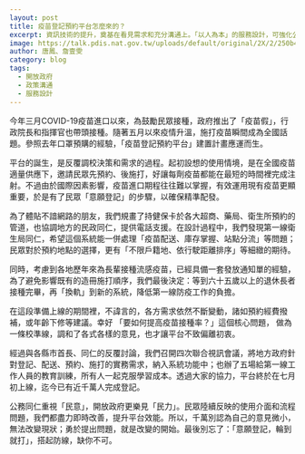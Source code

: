 ```yaml
---
layout: post
title: 疫苗登記預約平台怎麼來的？
excerpt: 資訊技術的提升，奠基在看見需求和充分溝通上。「以人為本」的服務設計，可強化公共服務的效能，提高社會韌性。
image: https://talk.pdis.nat.gov.tw/uploads/default/original/2X/2/250b4cc3ad817d18a9648dd308cb72ac956cb4f7.png
author: 唐鳳、詹壹雯
category: blog
tags: 
  - 開放政府
  - 政策溝通
  - 服務設計
---
```


今年三月COVID-19疫苗進口以來，為鼓勵民眾接種，政府推出了「疫苗假」，行政院長和指揮官也帶頭接種。隨著五月以來疫情升溫，施打疫苗瞬間成為全國話題。參照去年口罩預購的經驗，「疫苗登記預約平台」建置計畫應運而生。

平台的誕生，是反覆調校決策和需求的過程。起初設想的使用情境，是在全國疫苗適量供應下，邀請民眾先預約、後施打，好讓每劑疫苗都能在最短的時間裡完成注射。不過由於國際因素影響，疫苗進口期程往往難以掌握，有效運用現有疫苗更顯重要，於是有了民眾「意願登記」的步驟，以確保精準配發。

為了體貼不諳網路的朋友，我們規畫了持健保卡於各大超商、藥局、衛生所預約的管道，也協調地方的民政同仁，提供電話支援。在設計過程中，我們發現第一線衛生局同仁，希望這個系統能一併處理「疫苗配送、庫存掌握、站點分流」等問題；民眾對於預約地點的選擇，更有「不限戶籍地、依行駛距離排序」等細緻的期待。

同時，考慮到各地歷年來為長輩接種流感疫苗，已經具備一套發放通知單的經驗，為了避免影響既有的造冊施打順序，我們最後決定：等到六十五歲以上的退休長者接種完畢，再「換軌」到新的系統，降低第一線防疫工作的負擔。

在這段準備上線的期間裡，不諱言的，各方需求依然不斷變動，諸如預約經費撥補，或年齡下修等建議。幸好 「要如何提高疫苗接種率？」這個核心問題， 做為一條校準線，調和了各式各樣的意見，也才讓平台不致偏離初衷。

經過與各縣市首長、同仁的反覆討論，我們召開四次聯合視訊會議，將地方政府針對登記、配送、預約、施打的實務需求，納入系統功能中；也辦了五場給第一線工作人員的教育訓練，所有人一起克服學習成本。透過大家的協力，平台終於在七月初上線，迄今已有近千萬人完成登記。

公務同仁重視「民意」，開放政府更樂見「民力」。民眾陸續反映的使用介面和流程問題，我們都盡力即時改善，提升平台效能。所以，千萬別認為自己的意見微小，無法改變現狀；勇於提出問題，就是改變的開始。最後別忘了：「意願登記，輪到就打」，搭起防線，缺你不可。
